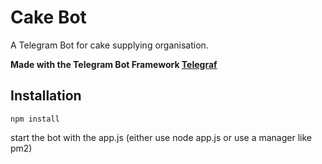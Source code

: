 # Cake Bot
A Telegram Bot for cake supplying organisation.

**Made with the Telegram Bot Framework [Telegraf](https://github.com/telegraf/telegraf)**

## Installation
`npm install`

start the bot with the app.js (either use node app.js or use a manager like pm2)
